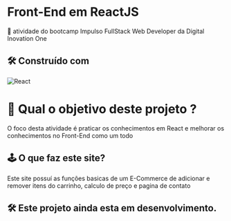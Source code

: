 # Front-End em ReactJS

🚀 atividade do bootcamp Impulso FullStack Web Developer da Digital Inovation One

##  🛠️ Construído com 
![React](https://img.shields.io/badge/react-0088CC?style=for-the-badge&logo=react&logoColor=white)

# 🤔 Qual o objetivo deste projeto ?

  O foco desta atividade é praticar os conhecimentos em React e melhorar os conhecimentos no Front-End como um todo
  
## 🕹️ O que faz este site?

  Este site possuí as funções basicas de um E-Commerce de adicionar e remover itens do carrinho, calculo de preço e pagina de contato

## 🛠️ Este projeto ainda esta em desenvolvimento.
